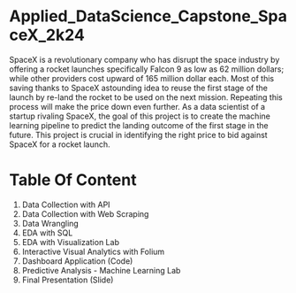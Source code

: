 # Applied_DataScience_Capstone_SpaceX_2k24

SpaceX is a revolutionary company who has disrupt the space industry by offering a rocket launches specifically Falcon 9 as low as 62 million dollars; while other providers cost upward of 165 million dollar each. Most of this saving thanks to SpaceX astounding idea to reuse the first stage of the launch by re-land the rocket to be used on the next mission. Repeating this process will make the price down even further. As a data scientist of a startup rivaling SpaceX, the goal of this project is to create the machine learning pipeline to predict the landing outcome of the first stage in the future. This project is crucial in identifying the right price to bid against SpaceX for a rocket launch.


# Table Of Content

1.	Data Collection with API
2.	Data Collection with Web Scraping
3.	Data Wrangling
4.	EDA with SQL
5.	EDA with Visualization Lab
6.	Interactive Visual Analytics with Folium
7.	Dashboard Application (Code)
8.	Predictive Analysis - Machine Learning Lab
9.	Final Presentation (Slide)
